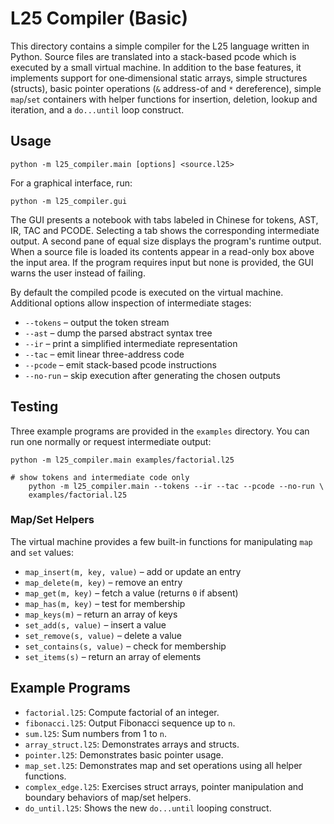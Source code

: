 # L25 Compiler (Basic)

This directory contains a simple compiler for the L25 language written in
Python. Source files are translated into a stack-based pcode which is executed
by a small virtual machine. In addition to the base features, it implements support for
one‑dimensional static arrays, simple structures (structs), basic pointer
operations (`&` address-of and `*` dereference), simple `map`/`set` containers
with helper functions for insertion, deletion, lookup and iteration, and a
`do...until` loop construct.

## Usage

```
python -m l25_compiler.main [options] <source.l25>
```

For a graphical interface, run:

```
python -m l25_compiler.gui
```

The GUI presents a notebook with tabs labeled in Chinese for tokens, AST, IR,
TAC and PCODE. Selecting a tab shows the corresponding intermediate output. A second
pane of equal size displays the program's runtime output. When a source file is
loaded its contents appear in a read-only box above the input area. If the
program requires input but none is provided, the GUI warns the user instead of
failing.

By default the compiled pcode is executed on the virtual machine. Additional options allow
inspection of intermediate stages:

- `--tokens` &ndash; output the token stream
- `--ast` &ndash; dump the parsed abstract syntax tree
- `--ir` &ndash; print a simplified intermediate representation
- `--tac` &ndash; emit linear three-address code
- `--pcode` &ndash; emit stack-based pcode instructions
- `--no-run` &ndash; skip execution after generating the chosen outputs

## Testing

Three example programs are provided in the `examples` directory. You can run
one normally or request intermediate output:

```
python -m l25_compiler.main examples/factorial.l25

# show tokens and intermediate code only
    python -m l25_compiler.main --tokens --ir --tac --pcode --no-run \
    examples/factorial.l25
```

### Map/Set Helpers

The virtual machine provides a few built-in functions for manipulating `map` and
`set` values:

- `map_insert(m, key, value)` – add or update an entry
- `map_delete(m, key)` – remove an entry
- `map_get(m, key)` – fetch a value (returns `0` if absent)
- `map_has(m, key)` – test for membership
- `map_keys(m)` – return an array of keys
- `set_add(s, value)` – insert a value
- `set_remove(s, value)` – delete a value
- `set_contains(s, value)` – check for membership
- `set_items(s)` – return an array of elements

## Example Programs

- `factorial.l25`: Compute factorial of an integer.
- `fibonacci.l25`: Output Fibonacci sequence up to `n`.
- `sum.l25`: Sum numbers from 1 to `n`.
- `array_struct.l25`: Demonstrates arrays and structs.
- `pointer.l25`: Demonstrates basic pointer usage.
- `map_set.l25`: Demonstrates map and set operations using all helper functions.
- `complex_edge.l25`: Exercises struct arrays, pointer manipulation and
  boundary behaviors of map/set helpers.
- `do_until.l25`: Shows the new `do...until` looping construct.
